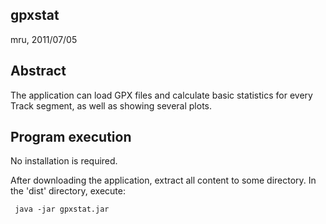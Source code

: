 gpxstat
-------

mru, 2011/07/05


Abstract
--------

The application can load GPX files and calculate basic statistics for every
Track segment, as well as showing several plots.


Program execution
-----------------

No installation is required.

After downloading the application, extract all content to some directory.
In the 'dist' directory, execute:

     java -jar gpxstat.jar

